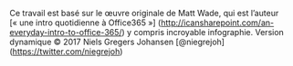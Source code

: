 

Ce travail est basé sur le œuvre originale de Matt Wade, qui est l’auteur [« une intro quotidienne à Office365 »] (http://icansharepoint.com/an-everyday-intro-to-office-365/) y compris incroyable infographie. Version dynamique © 2017 Niels Gregers Johansen [@niegrejoh] (https://twitter.com/niegrejoh)
